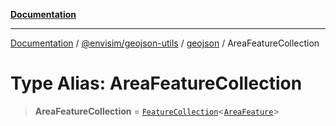 [**Documentation**](../../../../README.md)

---

[Documentation](../../../../README.md) / [@envisim/geojson-utils](../../README.md) / [geojson](../README.md) / AreaFeatureCollection

# Type Alias: AreaFeatureCollection

> **AreaFeatureCollection** = [`FeatureCollection`](FeatureCollection.md)\<[`AreaFeature`](AreaFeature.md)\>
